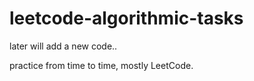 # leetcode-algorithmic-tasks

later will add a new code..

practice from time to time,
mostly LeetCode.


